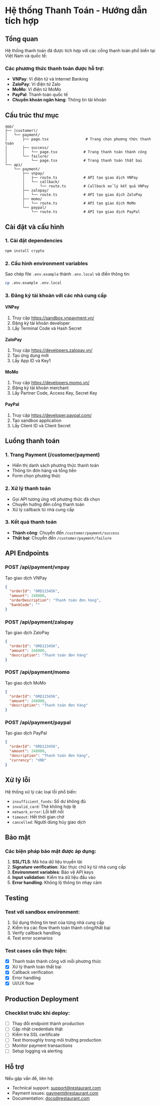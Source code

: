 # Hệ thống Thanh Toán - Hướng dẫn tích hợp

## Tổng quan
Hệ thống thanh toán đã được tích hợp với các cổng thanh toán phổ biến tại Việt Nam và quốc tế:

### Các phương thức thanh toán được hỗ trợ:
- **VNPay**: Ví điện tử và Internet Banking
- **ZaloPay**: Ví điện tử Zalo
- **MoMo**: Ví điện tử MoMo
- **PayPal**: Thanh toán quốc tế
- **Chuyển khoản ngân hàng**: Thông tin tài khoản

## Cấu trúc thư mục

```
app/
├── (customer)/
│   └── payment/
│       ├── page.tsx                 # Trang chọn phương thức thanh toán
│       ├── success/
│       │   └── page.tsx            # Trang thanh toán thành công
│       └── failure/
│           └── page.tsx            # Trang thanh toán thất bại
└── api/
    └── payment/
        ├── vnpay/
        │   ├── route.ts            # API tạo giao dịch VNPay
        │   └── callback/
        │       └── route.ts        # Callback xử lý kết quả VNPay
        ├── zalopay/
        │   └── route.ts            # API tạo giao dịch ZaloPay
        ├── momo/
        │   └── route.ts            # API tạo giao dịch MoMo
        └── paypal/
            └── route.ts            # API tạo giao dịch PayPal
```

## Cài đặt và cấu hình

### 1. Cài đặt dependencies
```bash
npm install crypto
```

### 2. Cấu hình environment variables
Sao chép file `.env.example` thành `.env.local` và điền thông tin:

```bash
cp .env.example .env.local
```

### 3. Đăng ký tài khoản với các nhà cung cấp

#### VNPay
1. Truy cập https://sandbox.vnpayment.vn/
2. Đăng ký tài khoản developer
3. Lấy Terminal Code và Hash Secret

#### ZaloPay
1. Truy cập https://developers.zalopay.vn/
2. Tạo ứng dụng mới
3. Lấy App ID và Key1

#### MoMo
1. Truy cập https://developers.momo.vn/
2. Đăng ký tài khoản merchant
3. Lấy Partner Code, Access Key, Secret Key

#### PayPal
1. Truy cập https://developer.paypal.com/
2. Tạo sandbox application
3. Lấy Client ID và Client Secret

## Luồng thanh toán

### 1. Trang Payment (/customer/payment)
- Hiển thị danh sách phương thức thanh toán
- Thông tin đơn hàng và tổng tiền
- Form chọn phương thức

### 2. Xử lý thanh toán
- Gọi API tương ứng với phương thức đã chọn
- Chuyển hướng đến cổng thanh toán
- Xử lý callback từ nhà cung cấp

### 3. Kết quả thanh toán
- **Thành công**: Chuyển đến `/customer/payment/success`
- **Thất bại**: Chuyển đến `/customer/payment/failure`

## API Endpoints

### POST /api/payment/vnpay
Tạo giao dịch VNPay
```json
{
  "orderId": "ORD123456",
  "amount": 248000,
  "orderDescription": "Thanh toán đơn hàng",
  "bankCode": ""
}
```

### POST /api/payment/zalopay
Tạo giao dịch ZaloPay
```json
{
  "orderId": "ORD123456", 
  "amount": 248000,
  "description": "Thanh toán đơn hàng"
}
```

### POST /api/payment/momo
Tạo giao dịch MoMo
```json
{
  "orderId": "ORD123456",
  "amount": 248000,
  "description": "Thanh toán đơn hàng"
}
```

### POST /api/payment/paypal
Tạo giao dịch PayPal
```json
{
  "orderId": "ORD123456",
  "amount": 248000,
  "description": "Thanh toán đơn hàng",
  "currency": "VND"
}
```

## Xử lý lỗi

Hệ thống xử lý các loại lỗi phổ biến:
- `insufficient_funds`: Số dư không đủ
- `invalid_card`: Thẻ không hợp lệ
- `network_error`: Lỗi kết nối
- `timeout`: Hết thời gian chờ
- `cancelled`: Người dùng hủy giao dịch

## Bảo mật

### Các biện pháp bảo mật được áp dụng:
1. **SSL/TLS**: Mã hóa dữ liệu truyền tải
2. **Signature verification**: Xác thực chữ ký từ nhà cung cấp
3. **Environment variables**: Bảo vệ API keys
4. **Input validation**: Kiểm tra dữ liệu đầu vào
5. **Error handling**: Không lộ thông tin nhạy cảm

## Testing

### Test với sandbox environment:
1. Sử dụng thông tin test của từng nhà cung cấp
2. Kiểm tra các flow thanh toán thành công/thất bại
3. Verify callback handling
4. Test error scenarios

### Test cases cần thực hiện:
- [x] Thanh toán thành công với mỗi phương thức
- [x] Xử lý thanh toán thất bại
- [x] Callback verification
- [x] Error handling
- [x] UI/UX flow

## Production Deployment

### Checklist trước khi deploy:
- [ ] Thay đổi endpoint thành production
- [ ] Cập nhật credentials thật
- [ ] Kiểm tra SSL certificate
- [ ] Test thoroughly trong môi trường production
- [ ] Monitor payment transactions
- [ ] Setup logging và alerting

## Hỗ trợ

Nếu gặp vấn đề, liên hệ:
- Technical support: support@restaurant.com
- Payment issues: payment@restaurant.com
- Documentation: docs@restaurant.com
